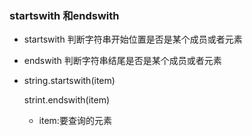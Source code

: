 ### startswith 和endswith

* startswith 判断字符串开始位置是否是某个成员或者元素

* endswith 判断字符串结尾是否是某个成员或者元素

* string.startswith(item) 

    strint.endswith(item)

    * item:要查询的元素